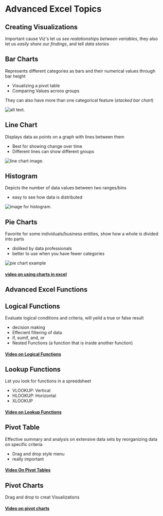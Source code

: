 # Advanced Excel Topics
## Creating Visualizations
Important cause Viz's let us *see realationships between variables*, they also let us *easily share our findings*, and tell *data stories*
## Bar Charts
Represents different categories as bars and their numerical values through bar height
- Visualizing a pivot table
- Comparing Values acroos groups

They can also have more than one categorical feature (*stacked bar chart*)

![alt text](https://tse3.mm.bing.net/th/id/OIP.FeSeeOnN-EkXSpoIcIBTlgHaFu?pid=Api&P=0&h=220).
## Line Chart
Displays data as points on a graph with lines between them
- Best for showing change over time
- Different lines can show different groups

![line chart image](https://tse2.mm.bing.net/th/id/OIP.I_xBM87CIA-1LSJ6F-YCxAHaG_?pid=Api&P=0&h=220).
## Histogram 
Depicts the number of data values between two ranges/bins 
- easy to see how data is distributed

![image for histogram](https://tse3.mm.bing.net/th/id/OIP.nmDOny9WpiAIPk9gb97CZwHaIW?pid=Api&P=0&h=220).
## Pie Charts
Favorite for some individuals/business entities, show how a whole is divided into parts
- disliked by data professionals
- better to use when you have fewer categories

![pie chart example](https://64.media.tumblr.com/374ff02f40370889bea889eef62a14d9/tumblr_pzboikcYPx1sgh0voo1_1280.png)

#### **[video on using charts in excel](https://www.loom.com/share/61783c7f47f74672a5f66cadc089806c?sid=4257c5be-9fd8-4d8c-8014-49b287eae4d7)**
## Advanced Excel Functions
## Logical Functions
Evaluate logical conditions and criteria, will yeild a true or false result
- decision making
- Effecient filtering of data
- if, sumif, and, or 
- Nested Functions (a function that is inside another function)
#### **[Video on Logical Functions](https://www.loom.com/share/e3ea393616ce40e8b86d6315d358e7e3?sid=8d49ca5b-f21c-4076-a652-fa778e2883d5)**
## Lookup Functions
Let you look for functions in a spreedsheet 
- VLOOKUP: Vertical
- HLOOKUP: Horizontal
- XLOOKUP
#### **[Video on Lookup Functions](https://www.loom.com/share/9b46d4f63ce049a28bd63d8aa5d9907e?sid=cbd6a3b3-de84-44f3-b45d-2d9b13234ab4)**
## Pivot Table
Effective summary and analysis on extensive data sets by reorganizing data on specific criteria
- Drag and drop style menu
- really important
#### **[Video On Pivot Tables](https://www.loom.com/share/16bc33326fa442a28041f48e79a966d6?sid=4fb5b6a6-1db4-44ac-97f8-0d90eb3be11f)**
## Pivot Charts
Drag and drop to creat Visualizations
#### **[Video on pivot charts](https://www.loom.com/share/015e726141fc4205831ec59310a4d768?sid=44260412-2ca3-4aff-849e-40140309b06f)**